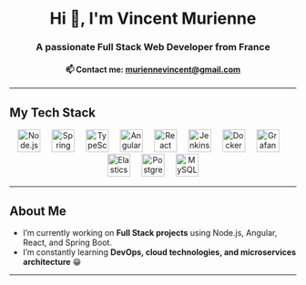 <h1 align="center">Hi 👋, I'm Vincent Murienne</h1>
<h3 align="center">A passionate Full Stack Web Developer from France</h3>
<h4 align="center">📫 Contact me: <a href="mailto:muriennevincent@gmail.com">muriennevincent@gmail.com</a></h4>

---

## My Tech Stack

<div align="center">
  <img src="https://cdn.simpleicons.org/nodedotjs" height="40" alt="Node.js" />
  <img width="12" />
  <img src="https://cdn.simpleicons.org/springboot" height="40" alt="Spring Boot" />
  <img width="12" />
  <img src="https://cdn.simpleicons.org/typescript" height="40" alt="TypeScript" />
  <img width="12" />
  <img src="https://cdn.simpleicons.org/angular" height="40" alt="Angular" />
  <img width="12" />
  <img src="https://cdn.simpleicons.org/react" height="40" alt="React" />
  <img width="12" />
  <img src="https://cdn.simpleicons.org/jenkins" height="40" alt="Jenkins" />
  <img width="12" />
  <img src="https://cdn.simpleicons.org/docker" height="40" alt="Docker" />
  <img width="12" />
  <img src="https://cdn.simpleicons.org/grafana" height="40" alt="Grafana" />
  <img width="12" />
  <img src="https://cdn.simpleicons.org/elasticsearch" height="40" alt="Elasticsearch" />
  <img width="12" />
  <img src="https://cdn.simpleicons.org/postgresql" height="40" alt="PostgreSQL" />
  <img width="12" />
  <img src="https://cdn.simpleicons.org/mysql" height="40" alt="MySQL" />
</div>

---

## About Me 

- I’m currently working on **Full Stack projects** using Node.js, Angular, React, and Spring Boot.
- I’m constantly learning **DevOps, cloud technologies, and microservices architecture** 😁

---
